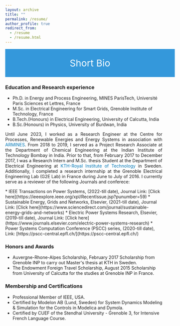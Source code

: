 ```yaml
---
layout: archive
title: ""
permalink: /resume/
author_profile: true
redirect_from:
  - /resume
  - /resume.html
---
```

<div style="display: flex; justify-content: center; align-items: center; background-color: #3498db; color: #fff; padding: 20px; width: 100%; height: 50px; font-size: 30px;">
  <p style="margin: 0; color: #fff;">Short Bio</p>
</div>

<style>
  @media only screen and (max-width: 600px) {
    p {
      font-size: 20px;
    }
  }
</style>

<style>
a {
    color: #0077b6 !important;
    text-decoration: none; 
}
</style>

### Education and Research experience
* Ph.D. in Energy and Process Engineering, MINES ParisTech, Université Paris Sciences et Lettres, France 
* M.Sc. in Electrical Engineering for Smart Grids, Grenoble Institute of Technology, France 
* B.Tech.(Honours) in Electrical Engineering, University of Calcutta, India
* B.Sc.(Honours) in Physics, University of Burdwan, India

<p align="justify">
Until June 2023, I worked as a Research Engineer at the Centre for Processes, Renewable Energies and Energy Systems in association with <a href="https://www.armines.net/fr">ARMINES</a>. From 2018 to 2019, I served as a Project Research Associate at the Department of Chemical Engineering at the Indian Institute of Technology Bombay in India. Prior to that, from February 2017 to December 2017, I was a Research Intern and M.Sc. thesis Student at the Department of Electrical Engineering at <a href="https://www.kth.se/en">KTH-Royal Institute of Technology</a> in Sweden. Additionally, I completed a research internship at the Grenoble Electrical Engineering Lab (G2E Lab) in France during June to July of 2016.
I currently serve as a reviewer of the following Journals and conferece:
</p>
* IEEE Transactions on Power Systems, (2022-till date),
  Journal Link: [Click here](https://ieeexplore.ieee.org/xpl/RecentIssue.jsp?punumber=59)
* Sustainable Energy, Grids and Networks, Elsevier, (2021-till date),
  Journal Link: [Click here](https://www.sciencedirect.com/journal/sustainable-energy-grids-and-networks)
* Electric Power Systems Research, Elsevier, (2019-till date),
  Journal Link: [Click here](https://www.journals.elsevier.com/electric-power-systems-research)
* Power Systems Computation Conference (PSCC) series, (2020-till date),
  Link: [https://pscc-central.epfl.ch/](https://pscc-central.epfl.ch/)

 
### Honors and Awards 
* Auvergne-Rhone-Alpes Scholarship, February 2017
  Scholarship from Grenoble INP to carry out Master's thesis at KTH in Sweden.
* The Endowment Foreign Travel Scholarship, August 2015
  Scholarship from University of Calcutta for the studies at Grenoble INP in France.

### Membership and Certifications
* Professional Member of IEEE, USA.
* Certified by Modelon AB (Lund, Sweden) for System Dynamics Modeling & Simulation for the Controls in Modelica and Dymola. 
* Certified by CUEF of the Stendhal University - Grenoble 3, for Intensive French Language Course.
